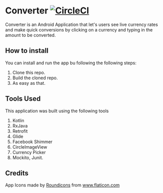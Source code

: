 # Converter [![CircleCI](https://circleci.com/gh/FredDominant/converter/tree/develop.svg?style=svg)](https://circleci.com/gh/FredDominant/converter/tree/develop)


Converter is an Android Application that let's users see live currency rates and make quick conversions by clicking on a currency and typing in the amount to be converted.


## How to install

You can install and run the app bu following the following steps:

1. Clone this repo.
2. Build the cloned repo. 
3. As easy as that.

##  Tools Used

This application was built using the following tools

1. Kotlin
2. RxJava
3. Retrofit
4. Glide
5. Facebook Shimmer
6. CircleImageView
7. Currency Picker
8. Mockito, Junit.

## Credits
<div>App Icons made by <a href="https://www.flaticon.com/authors/roundicons" title="Roundicons">Roundicons</a> from <a href="https://www.flaticon.com/"             title="Flaticon">www.flaticon.com</a></div>

